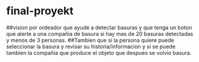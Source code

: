 # final-proyekt

##vision por ordeador que ayude a detectar basuras y que tenga un boton que alerte a una compañia de basura si hay mas de 20 basuras detectadas y menos de 3 personas.
##Tambien que si la persona quiere puede seleccionar la basura y revisar su historia/informacion y si se puede tambien la compañia que produce el objeto que despues se volvio basura.
